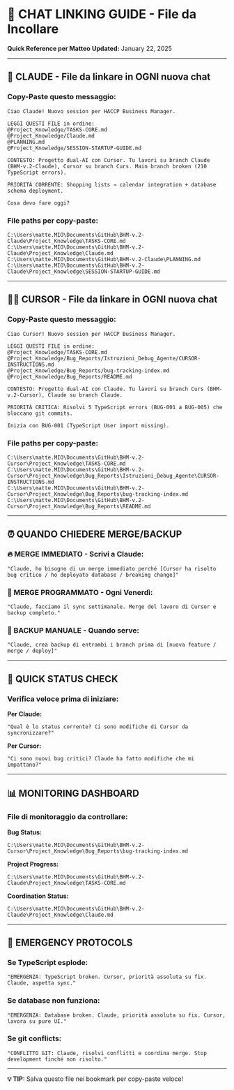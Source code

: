 # 📎 CHAT LINKING GUIDE - File da Incollare

**Quick Reference per Matteo**
**Updated:** January 22, 2025

---

## 🤖 **CLAUDE - File da linkare in OGNI nuova chat**

### **Copy-Paste questo messaggio:**

```
Ciao Claude! Nuovo session per HACCP Business Manager.

LEGGI QUESTI FILE in ordine:
@Project_Knowledge/TASKS-CORE.md
@Project_Knowledge/Claude.md
@PLANNING.md
@Project_Knowledge/SESSION-STARTUP-GUIDE.md

CONTESTO: Progetto dual-AI con Cursor. Tu lavori su branch Claude (BHM-v.2-Claude), Cursor su branch Curs. Main branch broken (210 TypeScript errors).

PRIORITÀ CORRENTE: Shopping lists → calendar integration + database schema deployment.

Cosa devo fare oggi?
```

### **File paths per copy-paste:**

```
C:\Users\matte.MIO\Documents\GitHub\BHM-v.2-Claude\Project_Knowledge\TASKS-CORE.md
C:\Users\matte.MIO\Documents\GitHub\BHM-v.2-Claude\Project_Knowledge\Claude.md
C:\Users\matte.MIO\Documents\GitHub\BHM-v.2-Claude\PLANNING.md
C:\Users\matte.MIO\Documents\GitHub\BHM-v.2-Claude\Project_Knowledge\SESSION-STARTUP-GUIDE.md
```

---

## 👨‍💻 **CURSOR - File da linkare in OGNI nuova chat**

### **Copy-Paste questo messaggio:**

```
Ciao Cursor! Nuovo session per HACCP Business Manager.

LEGGI QUESTI FILE in ordine:
@Project_Knowledge/TASKS-CORE.md
@Project_Knowledge/Bug_Reports/Istruzioni_Debug_Agente/CURSOR-INSTRUCTIONS.md
@Project_Knowledge/Bug_Reports/bug-tracking-index.md
@Project_Knowledge/Bug_Reports/README.md

CONTESTO: Progetto dual-AI con Claude. Tu lavori su branch Curs (BHM-v.2-Cursor), Claude su branch Claude.

PRIORITÀ CRITICA: Risolvi 5 TypeScript errors (BUG-001 a BUG-005) che bloccano git commits.

Inizia con BUG-001 (TypeScript User import missing).
```

### **File paths per copy-paste:**

```
C:\Users\matte.MIO\Documents\GitHub\BHM-v.2-Cursor\Project_Knowledge\TASKS-CORE.md
C:\Users\matte.MIO\Documents\GitHub\BHM-v.2-Cursor\Project_Knowledge\Bug_Reports\Istruzioni_Debug_Agente\CURSOR-INSTRUCTIONS.md
C:\Users\matte.MIO\Documents\GitHub\BHM-v.2-Cursor\Project_Knowledge\Bug_Reports\bug-tracking-index.md
C:\Users\matte.MIO\Documents\GitHub\BHM-v.2-Cursor\Project_Knowledge\Bug_Reports\README.md
```

---

## ⏰ **QUANDO CHIEDERE MERGE/BACKUP**

### **🔥 MERGE IMMEDIATO** - Scrivi a Claude:

```
"Claude, ho bisogno di un merge immediato perché [Cursor ha risolto bug critico / ho deployato database / breaking change]"
```

### **📅 MERGE PROGRAMMATO** - Ogni Venerdì:

```
"Claude, facciamo il sync settimanale. Merge del lavoro di Cursor e backup completo."
```

### **💾 BACKUP MANUALE** - Quando serve:

```
"Claude, crea backup di entrambi i branch prima di [nuova feature / merge / deploy]"
```

---

## 🎯 **QUICK STATUS CHECK**

### **Verifica veloce prima di iniziare:**

**Per Claude:**

```
"Qual è lo status corrente? Ci sono modifiche di Cursor da syncronizzare?"
```

**Per Cursor:**

```
"Ci sono nuovi bug critici? Claude ha fatto modifiche che mi impattano?"
```

---

## 📊 **MONITORING DASHBOARD**

### **File di monitoraggio da controllare:**

**Bug Status:**

```
C:\Users\matte.MIO\Documents\GitHub\BHM-v.2-Cursor\Project_Knowledge\Bug_Reports\bug-tracking-index.md
```

**Project Progress:**

```
C:\Users\matte.MIO\Documents\GitHub\BHM-v.2-Claude\Project_Knowledge\TASKS-CORE.md
```

**Coordination Status:**

```
C:\Users\matte.MIO\Documents\GitHub\BHM-v.2-Claude\Project_Knowledge\Claude.md
```

---

## 🚨 **EMERGENCY PROTOCOLS**

### **Se TypeScript esplode:**

```
"EMERGENZA: TypeScript broken. Cursor, priorità assoluta su fix. Claude, aspetta sync."
```

### **Se database non funziona:**

```
"EMERGENZA: Database broken. Claude, priorità assoluta su fix. Cursor, lavora su pure UI."
```

### **Se git conflicts:**

```
"CONFLITTO GIT: Claude, risolvi conflitti e coordina merge. Stop development finché non risolto."
```

---

**💡 TIP:** Salva questo file nei bookmark per copy-paste veloce!
